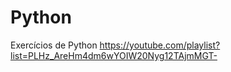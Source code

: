 # Python
 Exercícios de Python
 <https://youtube.com/playlist?list=PLHz_AreHm4dm6wYOIW20Nyg12TAjmMGT->
